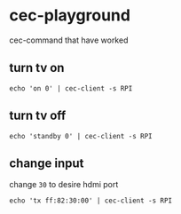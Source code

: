 # cec-playground
cec-command that have worked

## turn tv on

```
echo 'on 0' | cec-client -s RPI
```

## turn tv off

```
echo 'standby 0' | cec-client -s RPI
```

## change input
change `30` to desire hdmi port 

```
echo 'tx ff:82:30:00' | cec-client -s RPI
```
